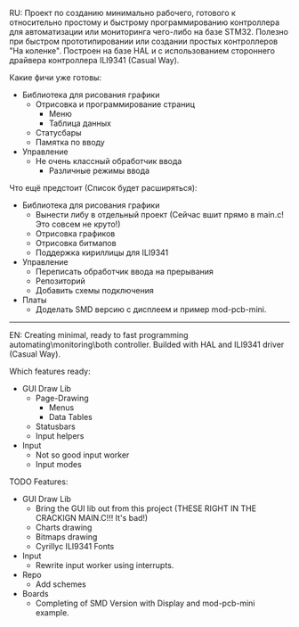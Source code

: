 RU:
Проект по созданию минимально рабочего, готового к относительно простому и быстрому программированию контроллера для автоматизации или мониторинга чего-либо на базе STM32. Полезно при быстром прототипировании или создании простых контроллеров "На коленке".
Построен на базе HAL и с использованием стороннего драйвера контроллера ILI9341 (Casual Way).

Какие фичи уже готовы:
- Библиотека для рисования графики
    - Отрисовка и программирование страниц
        - Меню
        - Таблица данных
    - Статусбары
    - Памятка по вводу
- Управление
    - Не очень классный обработчик ввода 
        - Различные режимы ввода

Что ещё предстоит (Список будет расширяться):
- Библиотека для рисования графики
    - Вынести либу в отдельный проект (Сейчас вшит прямо в main.c! Это совсем не круто!)
    - Отрисовка графиков
    - Отрисовка битмапов
    - Поддержка кириллицы для ILI9341
- Управление
    - Переписать обработчик ввода на прерывания
    - Репозиторий
    - Добавить схемы подключения
- Платы
    - Доделать SMD версию с дисплеем и пример mod-pcb-mini.
____

EN:
Creating minimal, ready to fast programming automating\monitoring\both controller. Builded with HAL and ILI9341 driver (Casual Way).

Which features ready:
- GUI Draw Lib
    - Page-Drawing
        - Menus
        - Data Tables
    - Statusbars
    - Input helpers
- Input
    - Not so good input worker
    - Input modes

TODO Features:
- GUI Draw Lib
    - Bring the GUI lib out from this project (THESE RIGHT IN THE CRACKIGN MAIN.C!!! It's bad!)
    - Charts drawing
    - Bitmaps drawing
    - Cyrillyc ILI9341 Fonts
- Input
    - Rewrite input worker using interrupts.
- Repo
    - Add schemes
- Boards
    - Completing of SMD Version with Display and mod-pcb-mini example.